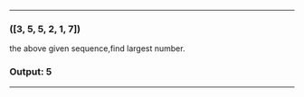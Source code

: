<hr></hr>

### ([3, 5, 5, 2, 1, 7])

the above given sequence,find largest number.

### Output: 5

<hr></hr>